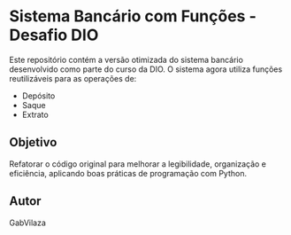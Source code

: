# Sistema Bancário com Funções - Desafio DIO

Este repositório contém a versão otimizada do sistema bancário desenvolvido como parte do curso da DIO. O sistema agora utiliza funções reutilizáveis para as operações de:

- Depósito
- Saque
- Extrato

## Objetivo

Refatorar o código original para melhorar a legibilidade, organização e eficiência, aplicando boas práticas de programação com Python.

## Autor

GabVilaza
